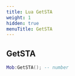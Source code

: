 ```yaml
---
title: Lua GetSTA
weight: 1
hidden: true
menuTitle: GetSTA
---
```

## GetSTA
```lua
Mob:GetSTA(); -- number
```